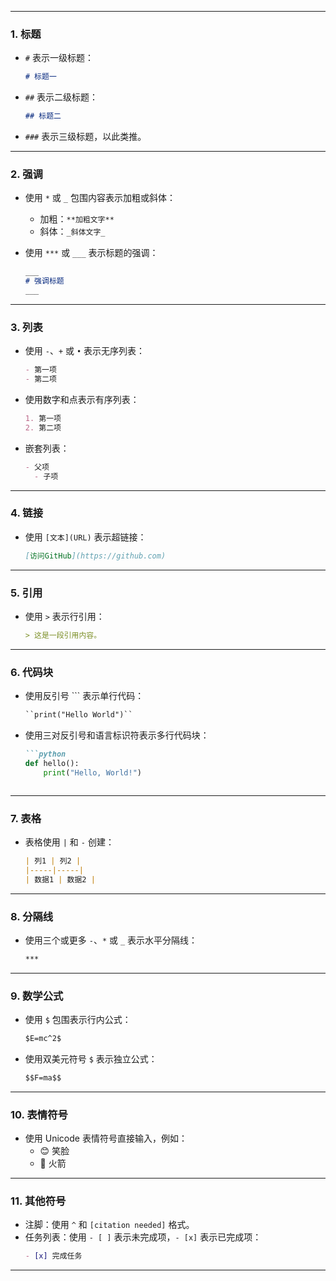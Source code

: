 
---

### 1. **标题**
- `#` 表示一级标题：
  ```markdown
  # 标题一
  ```

- `##` 表示二级标题：
  ```markdown
  ## 标题二
  ```

- `###` 表示三级标题，以此类推。

---

### 2. **强调**
- 使用 `*` 或 `_` 包围内容表示加粗或斜体：
  - 加粗：`**加粗文字**`
  - 斜体：`_斜体文字_`

- 使用 `***` 或 `___` 表示标题的强调：
  ```markdown
  ___
  # 强调标题
  ___
  ```

---

### 3. **列表**
- 使用 `-`、`+` 或 `•` 表示无序列表：
  ```markdown
  - 第一项
  - 第二项
  ```

- 使用数字和点表示有序列表：
  ```markdown
  1. 第一项
  2. 第二项
  ```

- 嵌套列表：
  ```markdown
  - 父项
    - 子项
  ```

---

### 4. **链接**
- 使用 `[文本](URL)` 表示超链接：
  ```markdown
  [访问GitHub](https://github.com)
  ```

---

### 5. **引用**
- 使用 `>` 表示行引用：
  ```markdown
  > 这是一段引用内容。
  ```

---

### 6. **代码块**
- 使用反引号 ``` 表示单行代码：
  ```markdown
  ``print("Hello World")``
  ```

- 使用三对反引号和语言标识符表示多行代码块：
  ```markdown
  ```python
  def hello():
      print("Hello, World!")
  ```
  ```

---

### 7. **表格**
- 表格使用 `|` 和 `-` 创建：
  ```markdown
  | 列1 | 列2 |
  |-----|-----|
  | 数据1 | 数据2 |
  ```

---

### 8. **分隔线**
- 使用三个或更多 `-`、`*` 或 `_` 表示水平分隔线：
  ```markdown
  ***
  ```

---

### 9. **数学公式**
- 使用 `$` 包围表示行内公式：
  ```markdown
  $E=mc^2$
  ```

- 使用双美元符号 `$` 表示独立公式：
  ```markdown
  $$F=ma$$
  ```

---

### 10. **表情符号**
- 使用 Unicode 表情符号直接输入，例如：
  - 😊 笑脸
  - 🚀 火箭

---

### 11. **其他符号**
- 注脚：使用 `^` 和 `[citation needed]` 格式。
- 任务列表：使用 `- [ ]` 表示未完成项，`- [x]` 表示已完成项：
  ```markdown
  - [x] 完成任务
  ```

---